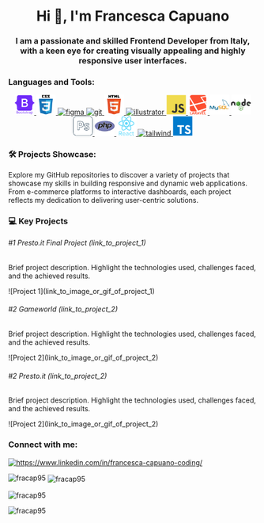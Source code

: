 <h1 align="center">Hi 👋, I'm Francesca Capuano</h1>
<h3 align="center">I am a passionate and skilled Frontend Developer from Italy, with a keen eye for creating visually appealing and highly responsive user interfaces.</h3>

<h3 align="left">Languages and Tools:</h3>
<p align="center"> <a href="https://getbootstrap.com" target="_blank" rel="noreferrer"> <img src="https://raw.githubusercontent.com/devicons/devicon/master/icons/bootstrap/bootstrap-plain-wordmark.svg" alt="bootstrap" width="40" height="40"/> </a> <a href="https://www.w3schools.com/css/" target="_blank" rel="noreferrer"> <img src="https://raw.githubusercontent.com/devicons/devicon/master/icons/css3/css3-original-wordmark.svg" alt="css3" width="40" height="40"/> </a> <a href="https://www.figma.com/" target="_blank" rel="noreferrer"> <img src="https://www.vectorlogo.zone/logos/figma/figma-icon.svg" alt="figma" width="40" height="40"/> </a> <a href="https://git-scm.com/" target="_blank" rel="noreferrer"> <img src="https://www.vectorlogo.zone/logos/git-scm/git-scm-icon.svg" alt="git" width="40" height="40"/> </a> <a href="https://www.w3.org/html/" target="_blank" rel="noreferrer"> <img src="https://raw.githubusercontent.com/devicons/devicon/master/icons/html5/html5-original-wordmark.svg" alt="html5" width="40" height="40"/> </a> <a href="https://www.adobe.com/in/products/illustrator.html" target="_blank" rel="noreferrer"> <img src="https://www.vectorlogo.zone/logos/adobe_illustrator/adobe_illustrator-icon.svg" alt="illustrator" width="40" height="40"/> </a> <a href="https://developer.mozilla.org/en-US/docs/Web/JavaScript" target="_blank" rel="noreferrer"> <img src="https://raw.githubusercontent.com/devicons/devicon/master/icons/javascript/javascript-original.svg" alt="javascript" width="40" height="40"/> </a> <a href="https://laravel.com/" target="_blank" rel="noreferrer"> <img src="https://raw.githubusercontent.com/devicons/devicon/master/icons/laravel/laravel-plain-wordmark.svg" alt="laravel" width="40" height="40"/> </a> <a href="https://www.mysql.com/" target="_blank" rel="noreferrer"> <img src="https://raw.githubusercontent.com/devicons/devicon/master/icons/mysql/mysql-original-wordmark.svg" alt="mysql" width="40" height="40"/> </a> <a href="https://nodejs.org" target="_blank" rel="noreferrer"> <img src="https://raw.githubusercontent.com/devicons/devicon/master/icons/nodejs/nodejs-original-wordmark.svg" alt="nodejs" width="40" height="40"/> </a> <a href="https://www.photoshop.com/en" target="_blank" rel="noreferrer"> <img src="https://raw.githubusercontent.com/devicons/devicon/master/icons/photoshop/photoshop-line.svg" alt="photoshop" width="40" height="40"/> </a> <a href="https://www.php.net" target="_blank" rel="noreferrer"> <img src="https://raw.githubusercontent.com/devicons/devicon/master/icons/php/php-original.svg" alt="php" width="40" height="40"/> </a> <a href="https://reactjs.org/" target="_blank" rel="noreferrer"> <img src="https://raw.githubusercontent.com/devicons/devicon/master/icons/react/react-original-wordmark.svg" alt="react" width="40" height="40"/> </a> <a href="https://tailwindcss.com/" target="_blank" rel="noreferrer"> <img src="https://www.vectorlogo.zone/logos/tailwindcss/tailwindcss-icon.svg" alt="tailwind" width="40" height="40"/> </a> <a href="https://www.typescriptlang.org/" target="_blank" rel="noreferrer"> <img src="https://raw.githubusercontent.com/devicons/devicon/master/icons/typescript/typescript-original.svg" alt="typescript" width="40" height="40"/> </a>  </p>

<h3 align="left"> 🛠️ Projects Showcase: </h3>
<p align="left">Explore my GitHub repositories to discover a variety of projects that showcase my skills in building responsive and dynamic web applications. From e-commerce platforms to interactive dashboards, each project reflects my dedication to delivering user-centric solutions.
</p>

<h3 align="left">💻 Key Projects</h3>
<h6 align="left">#1 Presto.it Final Project (link_to_project_1)</h6>
<p align="left">Brief project description. Highlight the technologies used, challenges faced, and the achieved results.</p>
<p align="left">![Project 1](link_to_image_or_gif_of_project_1)</p>

<h6 >#2 Gameworld (link_to_project_2)</h6>
<p align="left">Brief project description. Highlight the technologies used, challenges faced, and the achieved results.</p>
<p align="left">![Project 2](link_to_image_or_gif_of_project_2)</p>

<h6 align="left">#2 Presto.it (link_to_project_2)</h6>
<p align="left">Brief project description. Highlight the technologies used, challenges faced, and the achieved results.</p>
<p align="left">![Project 2](link_to_image_or_gif_of_project_2)</p>

<h3 align="left">Connect with me:</h3>
<p align="left">
<a href="https://linkedin.com/in/https://www.linkedin.com/in/francesca-capuano-coding/" target="blank"><img align="center" src="https://raw.githubusercontent.com/rahuldkjain/github-profile-readme-generator/master/src/images/icons/Social/linked-in-alt.svg" alt="https://www.linkedin.com/in/francesca-capuano-coding/" height="30" width="40" /></a>
</p>

<p><img align="left" src="https://github-readme-stats.vercel.app/api/top-langs?username=fracap95&show_icons=true&locale=en&layout=compact" alt="fracap95" /></p>

<p>&nbsp;<img align="center" src="https://github-readme-stats.vercel.app/api?username=fracap95&show_icons=true&locale=en" alt="fracap95" /></p>

<p><img align="center" src="https://github-readme-streak-stats.herokuapp.com/?user=fracap95&" alt="fracap95" /></p>

<p align="left"> <img src="https://komarev.com/ghpvc/?username=fracap95&label=Profile%20views&color=0e75b6&style=flat" alt="fracap95" /> </p>
